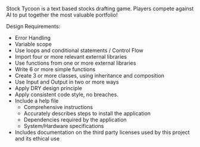 Stock Tycoon is a text based stocks drafting game. Players compete against AI to put together the most valuable portfolio!

Design Requirements:
- Error Handling
- Variable scope
- Use loops and conditional statements / Control Flow
- Import four or more relevant external libraries
- Use functions from one or more external libraries
- Write 6 or more simple functions
- Create 3 or more classes, using inheritance and composition
- Use Input and Output in two or more ways
- Apply DRY design principle
- Apply consistent code style, no breaches.
- Include a help file
    - Comprehensive instructions
    - Accurately describes steps to install the application
    - Dependencies required by the application
    - System/Hardware specifications
- Includes documentation on the third party licenses used by this project and its ethical use

